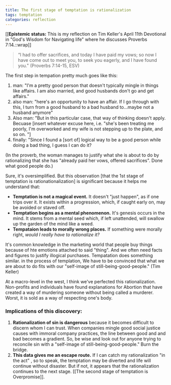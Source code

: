 ```yaml
---
title: The first stage of temptation is rationalization
tags: temptation
categories: reflection
---
```


[[**Epistemic status:** This is my reflection on Tim Keller's April 11th Devotional in "God's Wisdom for Navigating life" where he discusses Proverbs 7:14.::wrap]]

>“I had to offer sacrifices, and today I have paid my vows; so now I have come out to meet you, to seek you eagerly, and I have found you." (Proverbs 7:14-15, ESV)

The first step in tempation pretty much goes like this:

1. man: "I'm a pretty good person that doesn't typically mingle in things like affairs. I am also married, and good husbands don't go and get affairs."
2. also man: "here's an opportunity to have an affair. If I go through with this, I turn from a good husband to a bad husband to...maybe not a husband anymore"
3. Also man: "But in this particular case, that way of thinking doesn't apply. Becuase [insert whatever excuse here, i.e. "she's been treating me poorly, I'm overworked and my wife is not stepping up to the plate, and so on. "]
4. finally: "Since I found a [sort of] logical way to be a good person while doing a bad thing, I guess I can do it?

(In the proverb, the woman manages to justify what she is about to do by rationalizing that she has "already paid her vows, offered sacrifices". Done what good people do.)

Sure, it's oversimplified. But this observation [that the 1st stage of temptation is rationationalization] is significant because it helps me understand that:

- **Temptation is not a magical event.** It doesn't "just happen", as if one trips over it. It exists within a progression, which, if caught early on, may be avoided or staved off. 
- **Temptation begins as a mental phenomenon.** It's genesis occurs in the mind. It stems from a mental seed which, if left unattended, will swallow up the garden of the mind like a weed. 
- **Tempataion leads to morally wrong places.** If something were morally right, *would I really have to rationalize it?* 

It's common knowledge in the marketing world that people buy things because of hte emotions attached to said "thing". And we often need facts and figures to justify illogical purchases. Tempatation does something similar. in the process of templation, We have to be convinced that what we are about to do fits with our "self-image of still-being-good-people." (Tim Keller)

At a macro-level in the west, I think we've perfected this rationalization. Non-profits and individuals have found explanations for Abortion that have created a way of murdering someone without being called a murderer. Worst, it is sold as a way of respecting one's body. 

### Implications of this discovery:

1. **Rationalization of sin is dangerous** because it becomes difficult to discern whom I can trust. When companies mingle good social justice causes with immoral company practices, the line between good and and bad becomes a gradient. So, be wise and look out for anyone trying to reconcile sin with a "self-image of still-being-good-people." Burn the bridge. 
2. **This data gives me an escape route.** If I can catch my rationalization "in the act" , so to speak, the temptation may be diverted and life will continue without disaster. But if not, it appears that the rationalization continues to the next stage. [[The second stage of temptation is Overpromise]].
